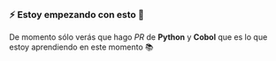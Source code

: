 ### ⚡ Estoy empezando con esto :beginner:
De momento sólo verás que hago *PR* de **Python** y **Cobol** que es lo que estoy aprendiendo en este momento :books:


